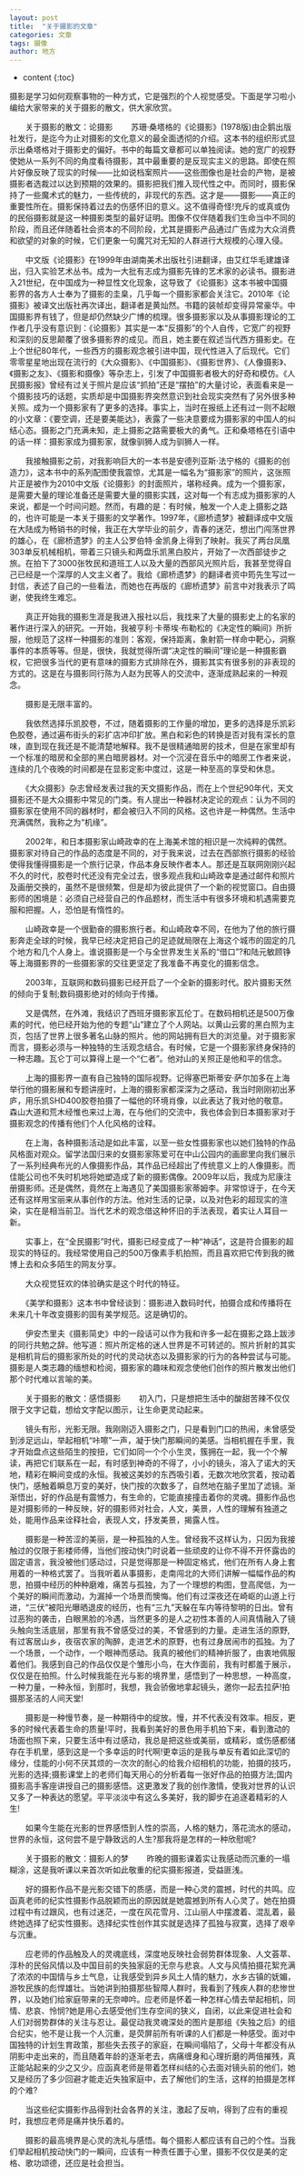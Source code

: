 ```yaml
---
layout: post
title:  "关于摄影的文章"
categories: 文章
tags: 摄像 
author: 地方
---
```


* content
{:toc}

摄影是学习如何观察事物的一种方式，它是强烈的个人视觉感受。下面是学习啦小编给大家带来的关于摄影的散文，供大家欣赏。



　　关于摄影的散文：论摄影
　　苏珊·桑塔格的《论摄影》(1978版)由企鹅出版社发行，是迄今为止对摄影的文化意义的最全面透彻的介绍。这本书的组织形式显示出桑塔格对于摄影史的偏好。书中的每篇文章都可以单独阅读。她的宽广的视野使她从一系列不同的角度看待摄影，其中最重要的是反现实主义的思路。即使在照片好像反映了现实的时候——比如说档案照片——这些图像也是社会的产物，是被摄影者选裁过以达到预期的效果的。摄影把我们推入现代性之中。而同时，摄影保持了一些魔术式的魅力，一些传统的，非现代的东西。这才是——摄影——真正的重要性所在。摄影保持着过去的伤感怀旧的意义。这不值得奇怪!充斥的或真或伪的民俗摄影就是这一种摄影类型的最好证明。图像不仅伴随着我们生命当中不同的阶段，而且还伴随着社会资本的不同阶段，尤其是摄影产品通过广告成为大众消费和欲望的对象的时候，它们更象一句魔咒对无知的人群进行大规模的心理入侵。

　　中文版《论摄影》在1999年由湖南美术出版社引进翻译，由艾红华毛建雄译出，归入实验艺术丛书。成为一大批有志成为摄影先锋的艺术家的必读书。摄影进入21世纪，在中国成为一种显性文化现象，这导致了《论摄影》这本书被中国摄影界的各方人士奉为了摄影的圭臬，几乎每一个摄影家都会关注它。2010年《论摄影》被译文出版社再次译出，翻译者是黄灿然。书籍的装帧却变得异常豪华。中国摄影界有钱了，但是却仍然缺少广博的梳理。很多摄影家以及从事摄影理论的工作者几乎没有意识到：《论摄影》其实是一本“反摄影”的个人自传，它宽广的视野和深刻的反思颠覆了很多摄影界的成见。而且，她主要在叙述当代西方摄影史。在上个世纪80年代，一些西方的摄影观念被引进中国，现代性进入了后现代。它们零零星星地出现在流行的《大众摄影》、《中国摄影》、《摄影世界》、《人像摄影》、《摄影之友》、《摄影和摄像》等杂志上，引发了中国摄影者极大的好奇和模仿。《人民摄影报》曾经有过关于照片是应该“抓拍”还是“摆拍”的大量讨论，表面看来是一个摄影技巧的话题，实质却是中国摄影界突然意识到社会现实突然有了另外很多种关照。成为一个摄影家有了更多的选择。事实上，当时在报纸上还有过一则不起眼的小文章：《要空调，还是要美能达》，表露了一些决意要成为摄影家的中国人的纠结心态。摄影之门充满未知，走上摄影之路需要极大的勇气。正和桑塔格在引语中的话一样：摄影家成为摄影家，就像驯狮人成为驯狮人一样。

　　我接触摄影之前，对我影响巨大的一本书是安德列亚斯·法宁格的《摄影的创造力》，这本书中的系列配图使我震惊，尤其是一幅名为“摄影家”的照片，这张照片正是被作为2010中文版《论摄影》的封面照片，堪称经典。成为一个摄影家，是需要大量的理论准备还是需要大量的摄影实践，这对每一个有志成为摄影家的人来说，都是一个时间问题。然而，有趣的是：有时候，触发一个人走上摄影之路的，也许可能是一本关于摄影的文学著作。1997年，《廊桥遗梦》被翻译成中文版在大陆成为畅销书的时候，我正在大学毕业的前夕，青春的迷茫，想出门闯荡世界的雄心，在《廊桥遗梦》的主人公罗伯特·金凯身上得到了映射。我买了两台凤凰303单反机械相机，带着三只镜头和两盘乐凯黑白胶片，开始了一次西部徒步之旅。在拍下了3000张牧民和道班工人以及大量的西部风光照片后，我甚至觉得自己已经是一个深厚的人文主义者了。我给《廊桥遗梦》的翻译者资中筠先生写过一封信，表述了自己的一些看法，而她也在再版的《廊桥遗梦》前言中对我表示了鸣谢，使我终生难忘。

　　真正开始我的摄影生涯是我进入报社以后，我找来了大量的摄影史上的名家的著作进行深入的研究。一开始，我被亨利·卡蒂埃·布勒松的《决定性的瞬间》所折服，他规范了这样一种摄影的准则：客观，保持距离，象射箭一样命中靶心，洞察事件的本质等等。但是，很快，我就觉得所谓“决定性的瞬间”理论是一种摄影霸权，它把很多当代的更有意味的摄影方式排除在外，摄影其实有很多别的非表现的方式的。这是在与摄影同行陈为人赵为民等人的交流中，逐渐成熟起来的一种观念。

　　摄影是无限丰富的。

　　我依然选择乐凯胶卷，不过，随着摄影的工作量的增加，更多的选择是乐凯彩色胶卷，通过遍布街头的彩扩店冲印扩放。黑白和彩色的转换是否对我有深长的意味，直到现在我还是不能清楚地解释。我不是很精通暗房的技术，但是在家里却有一个标准的暗房和全部的黑白暗房器材。对一个沉浸在音乐中的暗房工作者来说，连续的几个夜晚的时间都是在显影定影中度过，这是一种至高的享受和休息。

　　《大众摄影》杂志曾经发表过我的天文摄影作品，而在上个世纪90年代，天文摄影还不是大众摄影中常见的门类。有人提出一种器材决定论的观点：认为不同的摄影家在使用不同的器材时，都会被归入不同的风格。这也许是一种偶然。生活中充满偶然，我称之为“机缘”。

　　2002年，和日本摄影家山崎政幸的在上海美术馆的相识是一次纯粹的偶然。摄影家对待自己的作品的态度是不同的，对于我来说，过去在西部旅行摄影的经验使得我懂得摄影是一个旅行记录，作品本身反映作者本人。那还是互联网刚刚兴起不久的时代，胶卷时代还没有完全过去，很多观点我和山崎政幸是通过邮件和照片及画册交换的，虽然不是很频繁，但是却为彼此提供了一个新的视觉窗口。自由摄影师的困境是：必须自己经营自己的作品题材，而生活中有很多环境和机遇需要克服和把握。人，恐怕是有惰性的。

　　山崎政幸是一个很勤奋的摄影旅行者。和山崎政幸不同，在他为了他的旅行摄影奔走全球的时候，我早已经决定把自己的足迹就局限在上海这个城市的固定的几个地方和几个人身上。谁说摄影是一个与全世界发生关系的“借口”?和陆元敏顾铮等上海摄影界的一些摄影家的交往更坚定了我准备不再变化的摄影信念。

　　2003年，互联网和数码摄影已经开启了一个全新的摄影时代。胶片摄影天然的倾向于复制;数码摄影绝对的倾向于传播。

　　又是偶然，在外滩，我结识了西班牙摄影家瓦伦丁。在数码相机还是500万像素的时代，他已经开始为他的专题“山”建立了个人网站。以黄山云雾的黑白照为主页，包括了世界上很多著名山脉的照片。他的网站拥有巨大的浏览量。对于摄影家而言，摄影必须与一种独特的生活观念结合。有时候，它是一个摄影家终身保持的一种志趣。瓦仑丁可以算得上是一个“仁者”。他对山的关照正是他和平的信念。

　　上海的摄影界一直有自己独特的国际视野。记得塞巴斯蒂安·萨尔加多在上海举行他的摄影展和专题讲座时，上海的摄影家都深深为之感动，我当时刚刚初出茅庐，用乐凯SHD400胶卷拍摄了一幅他的环境肖像，以此表达了我对他的敬意。森山大道和荒木经惟也来过上海，在与他们的交流中，我也体会到日本摄影家对于摄影观念的传播有他们个人化风格的诠释。

　　在上海，各种摄影活动是如此丰富，以至一些女性摄影家也以她们独特的作品风格面对观众。留学法国归来的女摄影家陈爱可在中山公园内的画廊里向我们展示了一系列经典布光的人像摄影作品，其作品已经超出了传统意义上的人像摄影。而佳能公司也不失时机地将她塑造成了新的摄影偶像。2009年以后，我成为尼康注册摄影师。还是偶然，竟然在上海遇见了美国摄影家蒂姆李。非常惊讶于，在今天还有这样用宝丽来从事创作的方法。他对生活的记录，以及对色彩的超现实的渲染，实在是相当前卫。当代艺术的观念借这种怀旧的手法表现，着实让人耳目一新。

　　实事上，在“全民摄影”时代，摄影已经变成了一种“神话”，这是符合摄影的超现实的特征的。我经常使用自己的500万像素手机拍照，而且喜欢把它传到我的微博上去和众多陌生的网友分享。

　　大众视觉狂欢的体验确实是这个时代的特征。

　　《美学和摄影》这本书中曾经谈到：摄影进入数码时代，拍摄合成和传播将在未来几十年改变摄影的固有美学规范。这是确切的。

　　伊安杰里夫《摄影简史》中的一段话可以作为我和许多一起在摄影之路上跋涉的同行共勉之辞。他写道：照片所定格的迷人世界是不可转述的。照片折射的其实是相机背后的摄影家所处的时代的灵动状态以及摄影家的行为的各种尝试与可能。摄影是人类志趣的缅想和检阅，摄影家的趣味和观念使他们创作的照片散发出他们那个时代难以言喻的美。

　　关于摄影的散文：感悟摄影
　　初入门，只是想把生活中的酸甜苦辣不仅仅限于文字记载，想给文字配以图示，让生命更灵动起来。

　　镜头有形，光影无限。我刚刚迈入摄影之门，只是看到门口的热闹，未曾感受到涉足远山，举起相机“咔嚓”一声，凝于快门那瞬间的美感。当相机握在手里，我才开始盘点这些陌生的按扭，它们如同一个个小生灵，簇拥在一起，我一个个解读，再把它们联系在一起，有时感到神奇的不得了，小小的镜头，溶入了诺大的天地，精彩在瞬间变成的永恒。我被这美妙的东西吸引着，无数次地欣赏着，按动着快门，感触着瞬息万变的美好，快门按的次数多了，自然地在脑子里加了滤镜。渐渐悟出，好的作品是有震憾力，有生命的，它能直接撞击着你的灵魂。摄影作品也是对摄影师的一种反映，好的摄影师对社会，人文，美景，人性的理解有独道之处，能用作品来诠释社会，表现人文，抒发美景，揭露人性。

　　摄影是一种苦涩的美丽，是一种孤独的人生。曾经我不这样认为，只因为我接触过的仅限于影楼师傅，当他们按动快门时说着一些顽皮的让你不得不开怀露齿的固定语言，我没被他们感动过，只是觉得那是一种固定格式，他们在所有人身上套用着的一种格式罢了。当我听着从事摄影，走南闯北的大师们讲解一幅幅作品的构思，拍摄中经历的种种磨难，痛苦与孤独，为了一个理想的构图，登高爬低，为一个美好的瞬间而激动，为漏掉一个场景而懊悔。他们有过深夜还在崎岖的山道上行进，“三伏”被阳光曝晒退皮的经历，也有“三九”天躲在车内等待黎明的日出。曾有过恶狗的袭击，白眼黑脸的冷遇，当然更多的是人之初性本善的人间真情融入了镜头触向生活底层，那里有我不曾感受过的美，不曾感到的力量。走进生活的原野,有过客居山乡，夜宿农家的陶醉，走进艺术的原野，也有过身居闹市的孤独。为了一个场景，一个动作，一个眼神而感动。我真的被他们的精神折服了，由衷地佩服着他们。我感到自己的作品仅仅是个雏形小鸟，在大作面前，我有时都羞于展示，仅仅是在拍照。什么时候我能在光与影的境界里，感悟到了一种思想，一种高度，一种力量，一种永恒，到那时，我想，我会骄傲地拿起镜头，邀你一起去拉萨!拍摄那圣洁的人间天堂!

　　摄影是一种慢节奏，是一种期待中的绽放。慢，并不代表没有效率。相反，更多的时候代表着生命的质量!平时，我看到美好的景色用手机拍下来，看到激动的场面也照下来，只要生活中有过感动，我总是把这些或美丽，或精彩，或伤感都储存在手机里，感到这是一个多幸运的时代啊!更幸运的是我与单反有着如此深切的缘分，佳能的小何不厌其烦的一次次的耐心的给我介绍相机的功能，拍摄的技巧，光影的选择;摄影课堂上的老师们每天用心的分析着每一张好作品的拍摄方法;国内摄影高手客座讲授自己的摄影感悟。这更激发了我的创作激情，使我对世界的认识又多了一种表达的愿望。平平淡淡中有这么多美好，我的脚步在追逐着精彩的人生!

　　如果今生能在光影的世界感悟到人性的崇高，人格的魅力，落花流水的感动，世界的永恒，这何尝不是宁静致远的人生?那我将是怎样的一种欣慰呢?

　　关于摄影的散文：摄影人的梦
　　昨晚的摄影课着实让我感动而沉重的一塌糊涂，这是我听课以来首次听如此敬重的纪实摄影报道，受益匪浅。

　　好的摄影作品不是光影交错下的质感，而是一种心灵的震撼，时代的共鸣。应函真老师的纪实性摄影作品脱颖而出的原因就是她震撼到所有人心灵了。她在拍摄过程中有过跟风，也有过迷茫，一度在风花雪月、江山丽人中摆渡着、混乱着，最终她选择了纪实性摄影。选择纪实性创作其实就是选择了孤独与寂寞，选择了艰辛与沉重。

　　应老师的作品触及人的灵魂底线，深度地反映社会弱势群体现象、人文荟萃、淳朴的民俗风情以及中国目前的失独家庭的无奈与悲哀。人文与风情拍摄花絮充满了浓浓的中国情与乡土气息，让我感受到异乡风土人情的魅力，水乡古镇的妩媚，游牧民族的彪悍雄壮。当她讲到拍摄那些智障人群时，我看到了残疾人群的悲惨世界，以及她们给家庭带来的无奈呻吟。应老师是怀着一种怎样心情去举起相机，同情、悲哀、怜悯?她是用心去感受他们生存空间的狭义，自闭，以此来促进社会和人们对弱势群体的关注与忍让。最促动我灵魂深处的图片是那组《失独之后》的组合纪实，他不是让我一个人沉重，是荧屏前所有听课的人们都是一种感受。面对中国独特的计划生育政策，那些失去孩子的家庭，在瞬间塌陷了，父母十年都没有从阴影中走出来的，而且随着年龄的逐渐老去，病痛缠身和心理折磨的两倍摧残，真正能站起来的少之又少。应函真老师是带着怎样纠结的心去面对镜头前的他们，她又是经历了多少回避才能走近失独家庭中，去了解他们的生活，这样的拍摄是怎样的个难?

　　当这些纪实摄影作品得到社会各界的关注，激起了反响，得到了应有的重视时，我想应老师是痛并快乐着的。

　　摄影的最高境界是心灵的洗礼与感悟。每个摄影人都应该有自己的个性。当我们举起相机按动快门的一瞬间，应该有一种责任置于心里，摄影不仅仅是美的定格、歌功颂德，还应是社会担当。
